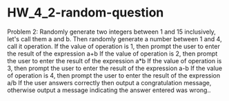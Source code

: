 # HW_4_2-random-question
Problem 2: Randomly generate two integers between 1 and 15 inclusively, let's call them a and b. Then randomly generate a number between 1 and 4, call it operation.
If the value of operation is 1, then prompt the user to enter the result of the expression a+b
If the value of operation is 2, then prompt the user to enter the result of the expression a*b
If the value of operation is 3, then prompt the user to enter the result of the expression a-b
If the value of operation is 4, then prompt the user to enter the result of the expression a/b
If the user answers correctly then output a congratulation message, otherwise output a message indicating the answer entered was wrong..
